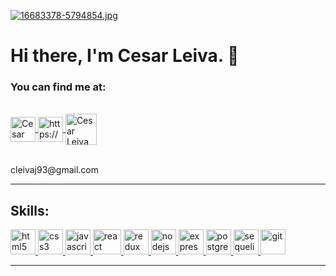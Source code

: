 [![16683378-5794854.jpg](https://i.postimg.cc/wMk00KNB/16683378-5794854.jpg)](https://postimg.cc/dZL2Vx4M)

<h1> Hi there, I'm Cesar Leiva. 👋 </h1>

<h3>  You can find me at: </h3>
<br>
<div>
    <a href="https://www.linkedin.com/in/cesar-leiva">
      <img align="center" src="https://www.vectorlogo.zone/logos/linkedin/linkedin-icon.svg" alt="Cesar Leiva LinkedIn Profile" height="40" width="40" />
      </a>
    <a href="https://api.whatsapp.com/send/?phone=56923625470&text&app_absent=0" target="_blank">
        <img align="center" src="https://www.vectorlogo.zone/logos/whatsapp/whatsapp-tile.svg" alt="https://wa.me/+undefined56923625470?text=Hola%20Alejandro,%20soy%20" height="40" width="40" />
    </a>
    <a href="mailto:cleivaj93@gmail.com">
     <img align="center" src="https://www.vectorlogo.zone/logos/gmail/gmail-icon.svg" alt="Cesar Leiva Gmail" height="50" width="50" />
     </a>
<div/>
<br/>
<p><label>cleivaj93@gmail.com</label></p>
<hr/>
    
 <h2 >Skills: </h2>
<p align="left">
<a href="https://www.w3.org/html/" target="_blank"> <img src="https://upload.wikimedia.org/wikipedia/commons/thumb/3/38/HTML5_Badge.svg/600px-HTML5_Badge.svg.png" alt="html5" width="40" height="40"/> </a>
<a href="https://www.w3schools.com/css/" target="_blank"> <img src="https://cdn4.iconfinder.com/data/icons/social-media-logos-6/512/121-css3-512.png" alt="css3" width="40" height="40"/> </a>
<a href="https://developer.mozilla.org/en-US/docs/Web/JavaScript" target="_blank"> <img src="https://upload.wikimedia.org/wikipedia/commons/thumb/9/99/Unofficial_JavaScript_logo_2.svg/1024px-Unofficial_JavaScript_logo_2.svg.png" alt="javascript" width="40" height="40"/> </a> 
<a href="https://reactjs.org/" target="_blank"> <img src="https://seeklogo.com/images/R/react-logo-7B3CE81517-seeklogo.com.png" alt="react" width="45" height="40"/> </a> 
<a href="https://redux.js.org" target="_blank"> <img src="https://seeklogo.com/images/R/redux-logo-9CA6836C12-seeklogo.com.png" alt="redux" width="40" height="40"/> </a> 
<a href="https://nodejs.org" target="_blank"> <img src="https://www.vectorlogo.zone/logos/nodejs/nodejs-icon.svg" alt="nodejs" width= "40" height="40"/> </a>
<a href="https://expressjs.com" target="_blank"> <img src="https://www.vectorlogo.zone/logos/expressjs/expressjs-icon.svg" alt="express" width="40" height="40"/> </a> 
<a href="https://www.postgresql.org" target="_blank"> <img src="https://upload.wikimedia.org/wikipedia/commons/thumb/2/29/Postgresql_elephant.svg/1200px-Postgresql_elephant.svg.png" alt="postgresql" width="40" height="40"/> </a> 
<a href="https://sequelize.org" target="_blank"> <img src="https://www.vectorlogo.zone/logos/sequelizejs/sequelizejs-icon.svg" alt="sequelize" width="40" height="40"/> </a>
<a href="https://git-scm.com/" target="_blank"> <img src="https://www.vectorlogo.zone/logos/git-scm/git-scm-icon.svg" alt="git" width="40" height="40"/> </a> 
<hr/>
<br/>
